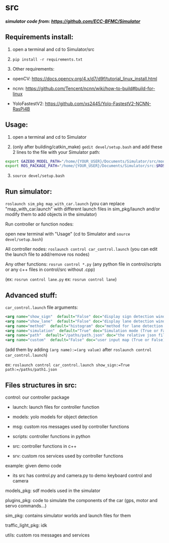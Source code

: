 # src
***simulator code from: https://github.com/ECC-BFMC/Simulator***

## Requirements install:

1. open a terminal and cd to Simulator/src

2. ```pip install -r requirements.txt```

3. Other requirements: 

- openCV: https://docs.opencv.org/4.x/d7/d9f/tutorial_linux_install.html

- ncnn: https://github.com/Tencent/ncnn/wiki/how-to-build#build-for-linux

- YoloFastestV2: https://github.com/xs2445/Yolo-FastestV2-NCNN-RasPi4B

## Usage:

1. open a terminal and cd to Simulator

2. (only after building/catkin_make) ```gedit devel/setup.bash``` and add these 2 lines to the file with your Simulator path:

```sh
export GAZEBO_MODEL_PATH="/home/{YOUR_USER}/Documents/Simulator/src/models_pkg:$GAZEBO_MODEL_PATH"
export ROS_PACKAGE_PATH="/home/{YOUR_USER}/Documents/Simulator/src:$ROS_PACKAGE_PATH"
```

3. ```source devel/setup.bash```

## Run simulator:

```roslaunch sim_pkg map_with_car.launch```
(you can replace "map_with_car.launch" with different launch files in sim_pkg/launch and/or modify them to add objects in the simulator)

Run controller or function nodes:

open new terminal with "Usage" (cd to Simulator and ```source devel/setup.bash```)

All controller nodes: ```roslaunch control car_control.launch``` (you can edit the launch file to add/remove ros nodes)

Any other functions: ```rosrun control *.py``` (any python file in control/scripts or any c++ files in control/src without .cpp)

(ex: ```rosrun control lane.py```
ex: ```rosrun control lane```)

## Advanced stuff:

```car_control.launch``` file arguments:

```xml
<arg name="show_sign"  default="False" doc="display sign detection window (True or False)"/>
<arg name="show_lane"  default="False" doc="display lane detection window (True or False)"/>
<arg name="method"  default="histogram" doc="method for lane detection (histogram or houghlines)"/>
<arg name="simulation"  default="True" doc="Simulation mode (True or False)"/>
<arg name="path"  default="/paths/path.json" doc="the relative json file path to the planned path"/>
<arg name="custom"  default="False" doc="user input map (True or False)"/>
```

(add them by adding ```(arg name):=(arg value)``` after ```roslaunch control car_control.launch```)

ex: ```roslaunch control car_control.launch show_sign:=True path:=/paths/path1.json```

## Files structures in src:

control: our controller package

- launch: launch files for controller function

- models: yolo models for object detection

- msg: custom ros messages used by controller functions

- scripts: controller functions in python

- src: controller functions in c++

- srv: custom ros services used by controller functions

example: given demo code
- its src has control.py and camera.py to demo keyboard control and camera

models_pkg: sdf models used in the simulator

plugins_pkg: code to simulate the components of the car (gps, motor and servo commands...)

sim_pkg: contains simulator worlds and launch files for them

traffic_light_pkg: idk

utils: custom ros messages and services
